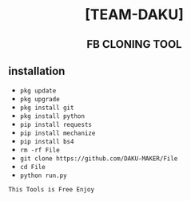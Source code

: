 <h1 align="center"> [TEAM-DAKU]</h1>

<h2 align="center">  FB CLONING TOOL </h2>


## <b>installation</b>



- `pkg update`
- `pkg upgrade`
- `pkg install git`
- `pkg install python`
- `pip install requests`
- `pip install mechanize`
- `pip install bs4`
- `rm -rf File`
- `git clone https://github.com/DAKU-MAKER/File`
- `cd File`
- `python run.py`
     

 ```This Tools is Free Enjoy```</br>
